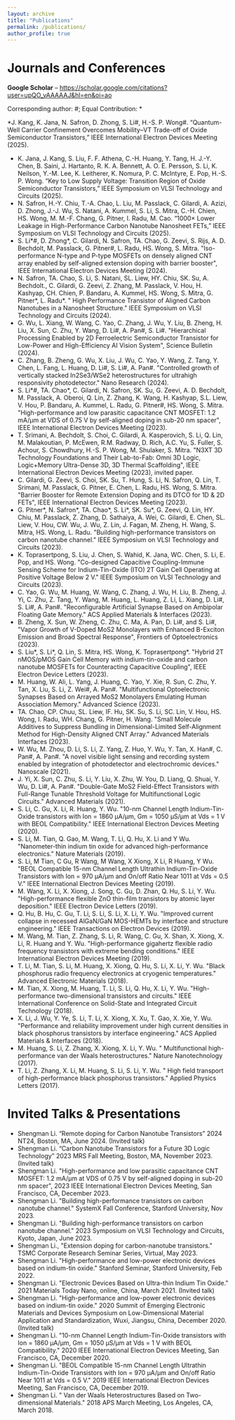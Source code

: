 ```yaml
---
layout: archive
title: "Publications"
permalink: /publications/
author_profile: true
---
```


Journals and Conferences
======
<b>Google Scholar</b> – <a href="https://scholar.google.com/citations?user=upQO_vAAAAAJ&hl=en&oi=ao" style="color:#0645AD;">https://scholar.google.com/citations?user=upQO_vAAAAAJ&hl=en&oi=ao</a>
 
Corresponding author: #; Equal Contribution: *

*J. Kang, K. Jana, N. Safron, D. Zhong, S. Li#, H.-S. P. Wong#. “Quantum-Well Carrier Confinement Overcomes Mobility–VT Trade-off of Oxide Semiconductor Transistors,” IEEE International Electron Devices Meeting (2025).
* K. Jana, J. Kang, S. Liu, F. F. Athena, C.-H. Huang, Y. Tang, H. J.-Y. Chen, B. Saini, J. Hartanto, R. K. A. Bennett, A. O. E. Persson, S. Li, K. Neilson, Y.-M. Lee, K. Leitherer, K. Nomura, P. C. McIntyre, E. Pop, H.-S. P. Wong. “Key to Low Supply Voltage: Transition Region of Oxide Semiconductor Transistors,” IEEE Symposium on VLSI Technology and Circuits (2025).
* N. Safron, H.-Y. Chiu, T.-A. Chao, L. Liu, M. Passlack, C. Gilardi, A. Azizi, D. Zhong, J.-J. Wu, S. Natani, A. Kummel, S. Li, S. Mitra, C.-H. Chien, HS. Wong, M. M.-F. Chang, G. Pitner, I. Radu, M. Cao. “1000× Lower Leakage in High-Performance Carbon Nanotube Nanosheet FETs,” IEEE Symposium on VLSI Technology and Circuits (2025).
* S. Li*#, D. Zhong*,  C. Gilardi, N. Safron, TA. Chao, G. Zeevi, S. Rijs, A. D. Bechdolt, M. Passlack, G. Pitner#, L. Radu, HS. Wong, S. Mitra. "Iso-performance N-type and P-type MOSFETs on densely aligned CNT array enabled by self-aligned extension doping with barrier booster", IEEE International Electron Devices Meeting (2024).
* N. Safron, TA. Chao, S. Li, S. Natani, SL. Liew, HY. Chiu, SK. Su, A. Bechdolt., C. Gilardi, G. Zeevi, Z. Zhang, M. Passlack, V. Hou, H. Kashyap, CH. Chien, P. Bandaru, A. Kummel, HS. Wong, S. Mitra, G. Pitner*, L. Radu*. " High Performance Transistor of Aligned Carbon Nanotubes in a Nanosheet Structure." IEEE Symposium on VLSI Technology and Circuits (2024).
* G. Wu, L. Xiang, W. Wang, C. Yao, C. Zhang, J. Wu, Y. Liu, B. Zheng, H. Liu, X. Sun, C. Zhu, Y. Wang, D. Li#, A. Pan#, S. Li#. "Hierarchical Processing Enabled by 2D Ferroelectric Semiconductor Transistor for Low-Power and High-Efficiency AI Vision System", Science Bulletin (2024).
* C. Zhang, B. Zheng, G. Wu, X. Liu, J. Wu, C. Yao, Y. Wang, Z. Tang, Y. Chen, L. Fang, L. Huang, D. Li#, S. Li#, A. Pan#. "Controlled growth of vertically stacked In2Se3/WSe2 heterostructures for ultrahigh responsivity photodetector." Nano Research (2024).
* S. Li*#, TA. Chao*, C. Gilardi, N. Safron, SK. Su, G. Zeevi, A. D. Bechdolt, M. Passlack, A. Oberoi, Q. Lin, Z. Zhang, K. Wang, H. Kashyap, S.L. Liew, V. Hou, P. Bandaru, A. Kummel, L. Radu, G. Pitner#, HS. Wong, S. Mitra. "High-performance and low parasitic capacitance CNT MOSFET: 1.2 mA/μm at VDS of 0.75 V by self-aligned doping in sub-20 nm spacer", IEEE International Electron Devices Meeting (2023).
* T. Srimani, A. Bechdolt, S. Choi, C. Gilardi, A. Kasperovich, S. Li, Q. Lin, M. Malakoutian, P. McEwen, R.M. Radway, D. Rich, A.C. Yu, S. Fuller, S. Achour, S. Chowdhury, H.-S. P. Wong, M. Shulaker, S. Mitra. "N3XT 3D Technology Foundations and Their Lab-to-Fab: Omni 3D Logic, Logic+Memory Ultra-Dense 3D, 3D Thermal Scaffolding", IEEE International Electron Devices Meeting (2023), invited paper.
* C. Gilardi, G. Zeevi, S. Choi, SK. Su, T. Hung, S. Li, N. Safron, Q. Lin, T. Srimani, M. Passlack, G. Pitner, E. Chen, L. Radu, HS. Wong, S. Mitra. "Barrier Booster for Remote Extension Doping and its DTCO for 1D & 2D FETs", IEEE International Electron Devices Meeting (2023).
* G. Pitner*, N. Safron*, TA. Chao*, S. Li*, SK. Su*, G. Zeevi, Q. Lin, HY. Chiu, M. Passlack, Z. Zhang, D. Sathaiya, A. Wei, C. Gilardi, E. Chen, SL. Liew, V. Hou, CW. Wu, J. Wu, Z. Lin, J. Fagan, M. Zheng, H. Wang, S. Mitra, HS. Wong, L. Radu. "Building high-performance transistors on carbon nanotube channel." IEEE Symposium on VLSI Technology and Circuits (2023).
* K. Toprasertpong, S. Liu, J. Chen, S. Wahid, K. Jana, WC. Chen, S. Li, E. Pop, and HS. Wong. "Co-designed Capacitive Coupling-Immune Sensing Scheme for Indium-Tin-Oxide (ITO) 2T Gain Cell Operating at Positive Voltage Below 2 V." IEEE Symposium on VLSI Technology and Circuits (2023).
* C. Yao, G. Wu, M. Huang, W. Wang, C. Zhang, J. Wu, H. Liu, B. Zheng, J. Yi, C. Zhu, Z. Tang, Y. Wang, M. Huang, L. Huang, Z. Li, L. Xiang, D. Li#, S. Li#, A. Pan#. "Reconfigurable Artificial Synapse Based on Ambipolar Floating Gate Memory." ACS Applied Materials & Interfaces (2023).
* B. Zheng, X. Sun, W. Zheng, C. Zhu, C. Ma, A. Pan, D. Li#, and S. Li#, "Vapor Growth of V-Doped MoS2 Monolayers with Enhanced B-Exciton Emission and Broad Spectral Response", Frontiers of Optoelectronics (2023).
* S. Liu*, S. Li*, Q. Lin, S. Mitra, HS. Wong, K. Toprasertpong*. "Hybrid 2T nMOS/pMOS Gain Cell Memory with indium-tin-oxide and carbon nanotube MOSFETs for Counteracting Capacitive Coupling", IEEE Electron Device Letters (2023).
* M. Huang, W. Ali, L. Yang, J. Huang, C. Yao, Y. Xie, R. Sun, C. Zhu, Y. Tan, X. Liu, S. Li, Z. Wei#, A. Pan#. "Multifunctional Optoelectronic Synapses Based on Arrayed MoS2 Monolayers Emulating Human Association Memory." Advanced Science (2023).
* TA. Chao, CP. Chuu, SL. Liew, IF. Hu, SK. Su, S. Li, SC. Lin, V. Hou, HS. Wong, I. Radu, WH. Chang, G. Pitner, H. Wang. "Small Molecule Additives to Suppress Bundling in Dimensional-Limited Self-Alignment Method for High-Density Aligned CNT Array."  Advanced Materials Interfaces (2023).
* W. Wu, M. Zhou, D. Li, S. Li, Z. Yang, Z. Huo, Y. Wu, Y. Tan, X. Han#, C. Pan#, A. Pan#. "A novel visible light sensing and recording system enabled by integration of photodetector and electrochromic devices." Nanoscale (2021).
* J. Yi, X. Sun, C. Zhu, S. Li, Y. Liu, X. Zhu, W. You, D. Liang, Q. Shuai, Y. Wu, D. Li#, A. Pan#. "Double-Gate MoS2 Field-Effect Transistors with Full-Range Tunable Threshold Voltage for Multifunctional Logic Circuits." Advanced Materials (2021).
* S. Li, C. Gu, X. Li, R. Huang, Y. Wu. "10-nm Channel Length Indium-Tin-Oxide transistors with Ion = 1860 μA/μm, Gm = 1050 μS/μm at Vds = 1 V with BEOL Compatibility." IEEE International Electron Devices Meeting (2020).
* S. Li, M. Tian, Q. Gao, M. Wang, T. Li, Q. Hu, X. Li and Y Wu.  "Nanometer-thin indium tin oxide for advanced high-performance electronics." Nature Materials (2019).
* S. Li, M Tian, C Gu, R Wang, M Wang, X Xiong, X Li, R Huang, Y Wu. "BEOL Compatible 15-nm Channel Length Ultrathin Indium-Tin-Oxide Transistors with Ion = 970 μA/μm and On/off Ratio Near 1011 at Vds = 0.5 V." IEEE International Electron Devices Meeting (2019).
* M. Wang, X. Li, X. Xiong, J. Song, C. Gu, D. Zhan, Q. Hu, S. Li, Y. Wu. "High-performance flexible ZnO thin-film transistors by atomic layer deposition." IEEE Electron Device Letters (2019).
* Q. Hu, B. Hu, C. Gu, T. Li, S. Li, S. Li, X. Li, Y. Wu. "Improved current collapse in recessed AlGaN/GaN MOS-HEMTs by interface and structure engineering." IEEE Transactions on Electron Devices (2019).
* M. Wang, M. Tian, Z. Zhang, S. Li, R. Wang, C. Gu, X. Shan, X. Xiong, X. Li, R. Huang and Y. Wu. "High-performance gigahertz flexible radio frequency transistors with extreme bending conditions." IEEE International Electron Devices Meeting (2019).
* T. Li, M. Tian, S. Li, M. Huang, X. Xiong, Q. Hu, S. Li, X. Li, Y. Wu. "Black phosphorus radio frequency electronics at cryogenic temperatures." Advanced Electronic Materials (2018).
* M. Tian, X. Xiong, M. Huang, T. Li, S. Li, Q. Hu, X. Li, Y. Wu. "High-performance two-dimensional transistors and circuits." IEEE International Conference on Solid-State and Integrated Circuit Technology (2018).
* X. Li, J. Wu, Y. Ye, S. Li, T. Li, X. Xiong, X. Xu, T. Gao, X. Xie, Y. Wu. "Performance and reliability improvement under high current densities in black phosphorus transistors by interface engineering." ACS Applied Materials & Interfaces (2018).
* M. Huang, S. Li, Z. Zhang, X. Xiong, X. Li, Y. Wu. " Multifunctional high-performance van der Waals heterostructures." Nature Nanotechnology (2017).
* T. Li, Z. Zhang, X. Li, M. Huang, S. Li, S. Li, Y. Wu. " High field transport of high-performance black phosphorus transistors." Applied Physics Letters (2017).
  
Invited Talks & Presentations
======
* Shengman Li. “Remote doping for Carbon Nanotube Transistors” 2024 NT24, Boston, MA, June 2024. (Invited talk)
* Shengman Li. “Carbon Nanotube Transistors for a Future 3D Logic Technology” 2023 MRS Fall Meeting, Boston, MA, November 2023. (Invited talk)
* Shengman Li. "High-performance and low parasitic capacitance CNT MOSFET: 1.2 mA/μm at VDS of 0.75 V by self-aligned doping in sub-20 nm spacer", 2023 IEEE International Electron Devices Meeting, San Francisco, CA, December 2023.
* Shengman Li. "Building high-performance transistors on carbon nanotube channel." SystemX Fall Conference, Stanford University, Nov 2023.
* Shengman Li. "Building high-performance transistors on carbon nanotube channel." 2023 Symposium on VLSI Technology and Circuits, Kyoto, Japan, June 2023.
* Shengman Li., "Extension doping for carbon-nanotube transistors." TSMC Corporate Research Seminar Series, Virtual, May 2023.
* Shengman Li. "High-performance and low-power electronic devices based on indium-tin oxide." Stanford Seminar, Stanford University, Feb 2022.
* Shengman Li. "Electronic Devices Based on Ultra-thin Indium Tin Oxide." 2021 Materials Today Nano, online, China, March 2021. (Invited talk)
* Shengman Li. "High-performance and low-power electronic devices based on indium-tin oxide." 2020 Summit of Emerging Electronic Materials and Devices Symposium on Low-Dimensional Material Application and Standardization, Wuxi, Jiangsu, China, December 2020. (Invited talk)
* Shengman Li. "10-nm Channel Length Indium-Tin-Oxide transistors with Ion = 1860 μA/μm, Gm = 1050 μS/μm at Vds = 1 V with BEOL Compatibility." 2020 IEEE International Electron Devices Meeting, San Francisco, CA, December 2020.
* Shengman Li. "BEOL Compatible 15-nm Channel Length Ultrathin Indium-Tin-Oxide Transistors with Ion = 970 μA/μm and On/off Ratio Near 1011 at Vds = 0.5 V." 2019 IEEE International Electron Devices Meeting, San Francisco, CA, December 2019.
* Shengman Li. " Van der Waals Heterostructures Based on Two-dimensional Materials." 2018 APS March Meeting, Los Angeles, CA, March 2018.

